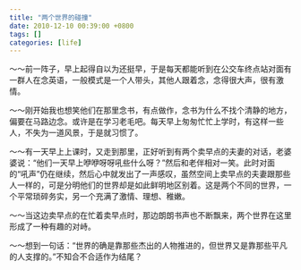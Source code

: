 ```yaml
---
title: "两个世界的碰撞"
date: 2010-12-10 00:39:00 +0800
tags: []
categories: [life]
---
```


～～前一阵子，早上起得自以为还挺早，于是每天都能听到在公交车终点站对面有一群人在念英语，一般模式是一个人带头，其他人跟着念，念得很大声，很有激情。

<!--more-->

～～刚开始我也想笑他们在那里念书，有点做作，念书为什么不找个清静的地方，偏要在马路边念。或许是在学习老毛吧。每天早上匆匆忙忙上学时，有这样一些人，不失为一道风景，于是就习惯了。

～～有一天早上上课时，又走到那里，正好听到有两个卖早点的夫妻的对话，老婆婆说：“他们一天早上咿咿呀呀吼些什么呀？”然后和老伴相对一笑。此时对面的“吼声”仍在继续，然后心中就发出了一声感叹，虽然空间上卖早点的夫妻跟那些人一样的，可是分明他们的世界却是如此鲜明地区别着。这是两个不同的世界，一个平常琐碎务实，另一个充满了激情、理想、稚嫩。

～～当这边卖早点的在忙着卖早点时，那边朗朗书声也不断飘来，两个世界在这里形成了一种有趣的对峙。

～～想到一句话：“世界的确是靠那些杰出的人物推进的，但世界又是靠那些平凡的人支撑的。”不知合不合适作为结尾？
